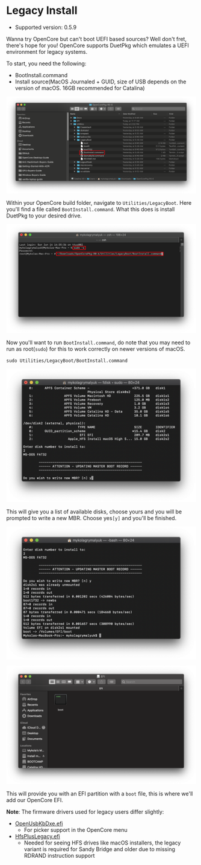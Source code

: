 # Legacy Install

* Supported version: 0.5.9

Wanna try OpenCore but can't boot UEFI based sources? Well don't fret, there's hope for you! OpenCore supports DuetPkg which emulates a UEFI environment for legacy systems.

To start, you need the following:

* BootInstall.command
* Install source(MacOS Journaled + GUID, size of USB depends on the version of macOS. 16GB recommended for Catalina)

![BootInstall Location](../images/extras/legacy-md/download.png)

Within your OpenCore build folder, navigate to `Utilities/LegacyBoot`. Here you'll find a file called `BootInstall.command`. What this does is install DuetPkg to your desired drive.

![](../images/extras/legacy-md/run-boot.png)

Now you'll want to run `BootInstall.command`, do note that you may need to run as root(`sudo`) for this to work correctly on newer versions of macOS.

```text
sudo Utilities/LegacyBoot/BootInstall.command
```

![Disk Selection/writing new MBR](../images/extras/legacy-md/boot-disk.png)

This will give you a list of available disks, choose yours and you will be prompted to write a new MBR. Choose yes`[y]` and you'll be finished.

![Finished Installer](../images/extras/legacy-md/boot-done.png)

![Base EFI](../images/extras/legacy-md/efi-base.png)

This will provide you with an EFI partition with a `boot` file, this is where we'll add our OpenCore EFI.

**Note**: The firmware drivers used for legacy users differ slightly:

* [OpenUsbKbDxe.efi](https://github.com/acidanthera/OpenCorePkg/releases)
  * For picker support in the OpenCore menu
* [HfsPlusLegacy.efi](https://github.com/acidanthera/OcBinaryData/blob/master/Drivers/HfsPlusLegacy.efi)
  * Needed for seeing HFS drives like macOS installers, the legacy variant is required for Sandy Bridge and older due to missing RDRAND instruction support
